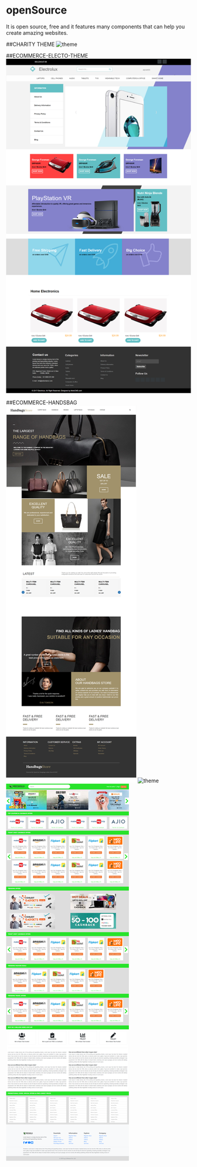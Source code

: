 # openSource
It is open source, free and it features many components that can help you create amazing websites.

##CHARITY THEME
![theme](https://github.com/rajnish42413/openSource/blob/master/charity%20(1).png)

##ECOMMERCE-ELECTO-THEME
![theme](https://github.com/rajnish42413/openSource/blob/master/charity%20(2).png)

##ECOMMERCE-HANDSBAG
![theme](https://github.com/rajnish42413/openSource/blob/master/charity%20(3).png)
![theme](https://github.com/rajnish42413/openSource/blob/master/charity%20(4).png)
![theme](https://github.com/rajnish42413/openSource/blob/master/charity%20(5).png)
